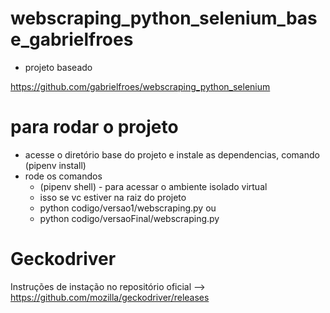 # webscraping_python_selenium_base_gabrielfroes

- projeto baseado

 https://github.com/gabrielfroes/webscraping_python_selenium


# para rodar o projeto

- acesse o diretório base do projeto e instale as dependencias, comando (pipenv install) 
- rode os comandos
  - (pipenv shell) - para acessar o ambiente isolado virtual
  - isso se vc estiver na raiz do projeto
  - python codigo/versao1/webscraping.py
  ou
  - python codigo/versaoFinal/webscraping.py
  
  
# Geckodriver

Instruções de instação no repositório oficial -->  https://github.com/mozilla/geckodriver/releases

